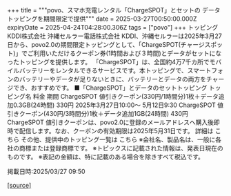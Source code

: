 +++
title = """povo、スマホ充電レンタル「ChargeSPOT」とセットの データトッピングを期間限定で提供"""
date = 2025-03-27T00:50:00.000Z
expiryDate = 2025-04-24T04:28:00.306Z
tags = ["povo"]
+++
トッピング KDDI株式会社 沖縄セルラー電話株式会社 KDDI、沖縄セルラーは2025年3月27日から、povo2.0の期間限定トッピングとして、「ChargeSPOT(チャージスポット)」でご利用いただけるクーポン券(1時間および３時間)とデータがセットになったトッピングを提供します。 「ChargeSPOT」は、全国約4万7千カ所でモバイルバッテリーをレンタルできるサービスです。本トッピングで、スマートフォンのバッテリーやデータが足りないときに、バッテリーとデータの両方をチャージでき、おすすめです。 ■「ChargeSPOT」とデータのセットトッピング トッピング名 料金 期間 ChargeSPOT 値引きクーポン(330円/1時間分)1枚＋データ追加0.3GB(24時間) 330円 2025年3月27日10:00～ 5月12日9:30 ChargeSPOT 値引きクーポン(430円/3時間分)1枚＋データ追加1GB(24時間) 430円 ChargeSPOT 値引きクーポンは、povo2.0に登録のメールアドレスへ購入後即時で配信します。なお、クーポンの有効期限は2025年5月31日です。 詳細は こちら その他、提供中のトッピング一覧は こちら ※会社名、製品名は、一般に各社の商標または登録商標です。 ※トピックスに記載された情報は、発表日現在のものです。 ※表記の金額は、特に記載のある場合を除きすべて税込です。

掲載日時:2025/03/27 09:50

[[source]](https://povo.jp/news/newsrelease/20250327_01/)
